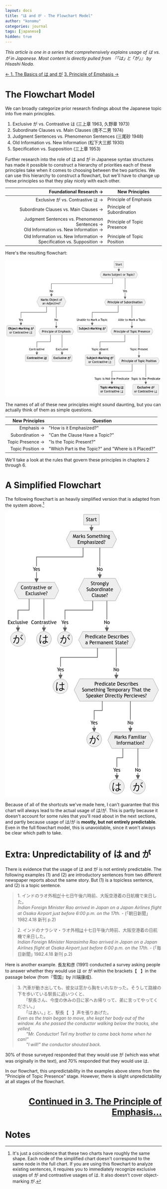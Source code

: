 ```yaml
---
layout: docs
title: "は and が - The Flowchart Model"
author: "konomu"
categories: journal
tags: [japanese]
hidden: true
---
```


*This article is one in a series that comprehensively explains usage of は vs. が in Japanese. Most content is directly pulled from 『｢は｣ と ｢が｣』 by Hisashi Noda.*

<div class="arrow-container">
        <a href="wa-ga-basics.html" class="nav-arrow">← 1. The Basics of は and が</a>
        <a href="wa-ga-emphasis.html" class="nav-arrow">3. Principle of Emphasis →</a>
</div>

# The Flowchart Model

We can broadly categorize prior research findings about the Japanese topic into five main principles. 

1. Exclusive が vs. Contrastive は (三上章 1963, 久野章 1973)
2. Subordinate Clauses vs. Main Clauses (南不二男 1974)
3. Judgment Sentences vs. Phenomenon Sentences (三尾砂 1948)
4. Old Information vs. New Information (松下大三郎 1930) 
5. Specification vs. Supposition (三上章 1953)

Further research into the role of は and が in Japanese syntax structures has made it possible to construct a hierarchy of priorities each of these principles take when it comes to choosing between the two particles. We can use this hierarchy to construct a flowchart, but we'll have to change up these principles so that they play nicely with each other.

| Foundational Research →    | New Principles     |
| -------------: | ------------- |
| Exclusive が vs. Contrastive は → | Principle of Emphasis |
| Subordinate Clauses vs. Main Clauses → | Principle of Subordination |
| Judgment Sentences vs. Phenomenon Sentences →<br> Old Information vs. New Information → | Principle of Topic Presence |
| Old Information vs. New Information →<br> Specification vs. Supposition → | Principle of Topic Position |

Here's the resulting flowchart:

![Flowchart](assets/img/flowchart.png)

The names of all of these new principles might sound daunting, but you can actually think of them as simple questions.

| New Principles   | Question     |
| -------------: | ------------- |
| Emphasis → | "How is it Emphasized?" |
| Subordination → | "Can the Clause Have a Topic?" |
| Topic Presence → | "Is the Topic Present?" |
| Topic Position → | "Which Part is the Topic?" and "Where is it Placed?" |

We'll take a look at the rules that govern these principles in chapters 2 through 6.

# <a name="simplified" style="text-decoration: none;">A Simplified Flowchart

The following flowchart is an heavily simplified version that is adapted from the system above.[^1]

[^1]: It's just a coincidence that these two charts have roughly the same shape. Each node of the simplified chart doesn't correspond to the same node in the full chart. If you are using this flowchart to analyze existing sentences, it requires you to immediately recognize exclusive usages of が and contrastive usages of は. It also doesn't cover object-marking が.

![Simplified flowchart](assets/img/simple-flowchart.png)

Because of all of the shortcuts we've made here, I can't guarantee that this chart will always lead to the actual usage of は/が. This is partly because it doesn't account for some rules that you'll read about in the next sections, and partly because usage of は/が is **mostly, but not entirely predictable**. Even in the full flowchart model, this is unavoidable, since it won't always be clear which path to take.

# Extra: Unpredictability of は and が

There is evidence that the usage of は and が is not entirely predictable. The following examples (1) and (2) are introductory sentences from two different newspaper reports about the same story. But (1) is a topicless sentence, and (2) is a topic sentence.

> 1\. インドのラオ外相<u>が</u>十七日午後六時前、大阪空港着の日航機で来日した。<br>*Indian Foreign Minister Rao arrived in Japan on a Japan Airlines flight at Osaka Airport just before 6:00 p.m. on the 17th.* - (｢朝日新聞｣ 1982.4.18 新刊 p.2)

> 2\. インドのナラシマ・ラオ外相<u>は</u>十七日午後六時前、大阪空港着の日航機で来日した。<br>*Indian Foreign Minister Narasimha Rao arrived in Japan on a Japan Airlines flight at Osaka Airport just before 6:00 p.m. on the 17th.* - (｢毎日新聞｣ 1982.4.18 新刊 p.2)

Here is another example. 長友和彦 (1991) conducted a survey asking people to answer whether they would use は or が within the brackets【 &nbsp;&nbsp;】in the passage below (from『雪国』by 川端康成).

>3\. 汽車が動き出しても、彼女は窓から胸をいれなかった。そうして路線の下を歩いている駅長に追いつくと、<br>&nbsp;&nbsp;&nbsp;&nbsp;&nbsp;&nbsp;&nbsp;｢駅長さん、今度の休みの日に家へお帰りって、弟に言ってやってください。｣<br>&nbsp;&nbsp;&nbsp;&nbsp;&nbsp;&nbsp;&nbsp;｢はあい。｣ と、駅長【  &nbsp;&nbsp;】声を張りあげた。<br>*Even as the train began to move, she kept her body out of the window. As she passed the conductor walking below the tracks, she yelled,<br>&nbsp;&nbsp;&nbsp;&nbsp;&nbsp;&nbsp;&nbsp;"Mr. Conductor! Tell my brother to come back home when he can!"<br>&nbsp;&nbsp;&nbsp;&nbsp;&nbsp;&nbsp;&nbsp;"I will!" the conductor shouted back.*

30% of those surveyed responded that they would use が (which was what was originally in the text), and 70% responded that they would use は.

In our flowchart, this unpredictability in the examples above stems from the "Principle of Topic Presence" stage. However, there is slight unpredictability at all stages of the flowchart.

<h1 style="text-align:right;">
  <a href="/wa-ga-emphasis">Continued in 3. The Principle of Emphasis…</a>
</h1>

# Notes